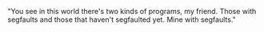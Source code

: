[](https://raw.githubusercontent.com/mosolovsa/mosolovsa/refs/heads/main/tuko.png)
"You see in this world there's two kinds of programs, my friend. Those with segfaults and those that haven't segfaulted yet. Mine with segfaults."
